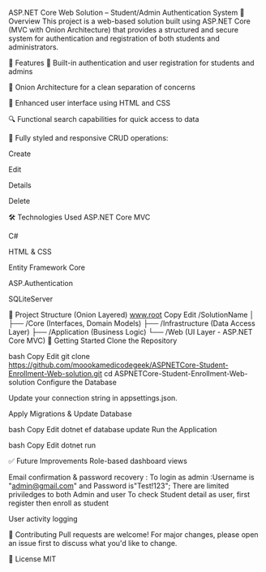 ASP.NET Core Web Solution – Student/Admin Authentication System
📌 Overview
This project is a web-based solution built using ASP.NET Core (MVC with Onion Architecture) that provides a structured and secure system for authentication and registration of both students and administrators.

🚀 Features
🔐 Built-in authentication and user registration for students and admins

🧅 Onion Architecture for a clean separation of concerns

🎨 Enhanced user interface using HTML and CSS

🔍 Functional search capabilities for quick access to data

📄 Fully styled and responsive CRUD operations:

Create

Edit

Details

Delete

🛠️ Technologies Used
ASP.NET Core MVC

C#

HTML & CSS

Entity Framework Core

ASP.Authentication

SQLiteServer

📁 Project Structure (Onion Layered)
www.root
Copy
Edit
/SolutionName
│
├── /Core (Interfaces, Domain Models)
├── /Infrastructure (Data Access Layer)
├── /Application (Business Logic)
└── /Web (UI Layer - ASP.NET Core MVC)
🎯 Getting Started
Clone the Repository

bash
Copy
Edit
git clone https://github.com/moookamedicodegeek/ASPNETCore-Student-Enrollment-Web-solution.git
cd ASPNETCore-Student-Enrollment-Web-solution
Configure the Database

Update your connection string in appsettings.json.

Apply Migrations & Update Database

bash
Copy
Edit
dotnet ef database update
Run the Application

bash
Copy
Edit
dotnet run


✅ Future Improvements
Role-based dashboard views

Email confirmation & password recovery : To login as admin :Username is "admin@gmail.com" and Password is"Test!123";
There are limited priviledges to both Admin and user
To check Student detail as user, first register then enroll as student

User activity logging

🤝 Contributing
Pull requests are welcome! For major changes, please open an issue first to discuss what you'd like to change.

📄 License
MIT
